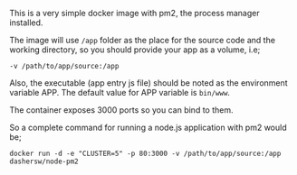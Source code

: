 This is a very simple docker image with pm2, the process manager installed.

The image will use `/app` folder as the place for the source code and the working directory, so you should provide your app as a volume, i.e;

    -v /path/to/app/source:/app

Also, the executable (app entry js file) should be noted as the environment variable APP. The default value for APP variable is `bin/www`.

The container exposes 3000 ports so you can bind to them.

So a complete command for running a node.js application with pm2 would be;

    docker run -d -e "CLUSTER=5" -p 80:3000 -v /path/to/app/source:/app dashersw/node-pm2
